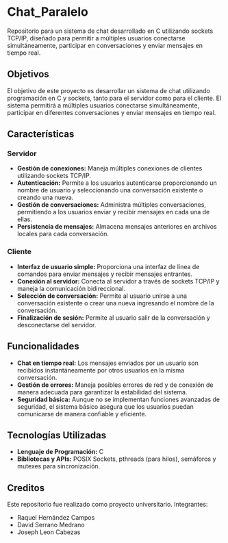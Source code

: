 # Chat_Paralelo
Repositorio para un sistema de chat desarrollado en C utilizando sockets TCP/IP, diseñado para permitir a múltiples usuarios conectarse simultáneamente, participar en conversaciones y enviar mensajes en tiempo real.

## Objetivos
El objetivo de este proyecto es desarrollar un sistema de chat utilizando programación en C y sockets, tanto para el servidor como para el cliente. El sistema permitirá a múltiples usuarios conectarse simultáneamente, participar en diferentes conversaciones y enviar mensajes en tiempo real.

## Características

### Servidor
- **Gestión de conexiones:** Maneja múltiples conexiones de clientes utilizando sockets TCP/IP.
- **Autenticación:** Permite a los usuarios autenticarse proporcionando un nombre de usuario y seleccionando una conversación existente o creando una nueva.
- **Gestión de conversaciones:** Administra múltiples conversaciones, permitiendo a los usuarios enviar y recibir mensajes en cada una de ellas.
- **Persistencia de mensajes:** Almacena mensajes anteriores en archivos locales para cada conversación.

### Cliente
- **Interfaz de usuario simple:** Proporciona una interfaz de línea de comandos para enviar mensajes y recibir mensajes entrantes.
- **Conexión al servidor:** Conecta al servidor a través de sockets TCP/IP y maneja la comunicación bidireccional.
- **Selección de conversación:** Permite al usuario unirse a una conversación existente o crear una nueva ingresando el nombre de la conversación.
- **Finalización de sesión:** Permite al usuario salir de la conversación y desconectarse del servidor.

## Funcionalidades
- **Chat en tiempo real:** Los mensajes enviados por un usuario son recibidos instantáneamente por otros usuarios en la misma conversación.
- **Gestión de errores:** Maneja posibles errores de red y de conexión de manera adecuada para garantizar la estabilidad del sistema.
- **Seguridad básica:** Aunque no se implementan funciones avanzadas de seguridad, el sistema básico asegura que los usuarios puedan comunicarse de manera confiable y eficiente.

## Tecnologías Utilizadas
- **Lenguaje de Programación:** C
- **Bibliotecas y APIs:** POSIX Sockets, pthreads (para hilos), semáforos y mutexes para sincronización.

## Creditos

Este repositorio fue realizado como proyecto universitario.
Integrantes:
 - Raquel Hernández Campos
 - David Serrano Medrano
 - Joseph Leon Cabezas
